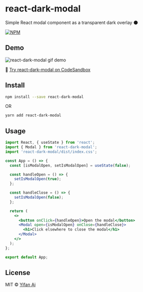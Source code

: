 # react-dark-modal

Simple React modal component as a transparent dark overlay 🌑

[![NPM](https://img.shields.io/npm/v/react-dark-modal.svg)](https://www.npmjs.com/package/react-dark-modal)

## Demo

![react-dark-modal gif demo](https://yifanai.s3-ap-southeast-2.amazonaws.com/modal/modal.gif)

🚀 [Try react-dark-modal on CodeSandbox](https://codesandbox.io/s/react-dark-modal-7lmjl?file=/src/App.js)


## Install

```bash
npm install --save react-dark-modal
```
OR
```bash
yarn add react-dark-modal
```

## Usage

```jsx
import React, { useState } from 'react';
import { Modal } from 'react-dark-modal';
import 'react-dark-modal/dist/index.css';

const App = () => {
  const [isModalOpen, setIsModalOpen] = useState(false);

  const handleOpen = () => {
    setIsModalOpen(true);
  };

  const handleClose = () => {
    setIsModalOpen(false);
  };

  return (
    <>
      <button onClick={handleOpen}>Open the modal</button>
      <Modal open={isModalOpen} onClose={handleClose}>
        <h1>Click elsewhere to close the modal</h1>
      </Modal>
    </>
  );
};

export default App;
```

## License

MIT © [Yifan Ai](https://github.com/yifaneye)

